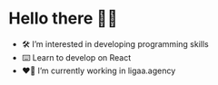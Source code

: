 # Hello there 👋🙂
- 🛠️ I’m interested in developing programming skills
- ⌨️ Learn to develop on React
- ❤️‍🔥 I’m currently working in ligaa.agency


<!---
ExTeeP/ExTeeP is a ✨ special ✨ repository because its `README.md` (this file) appears on your GitHub profile.
You can click the Preview link to take a look at your changes.
--->
